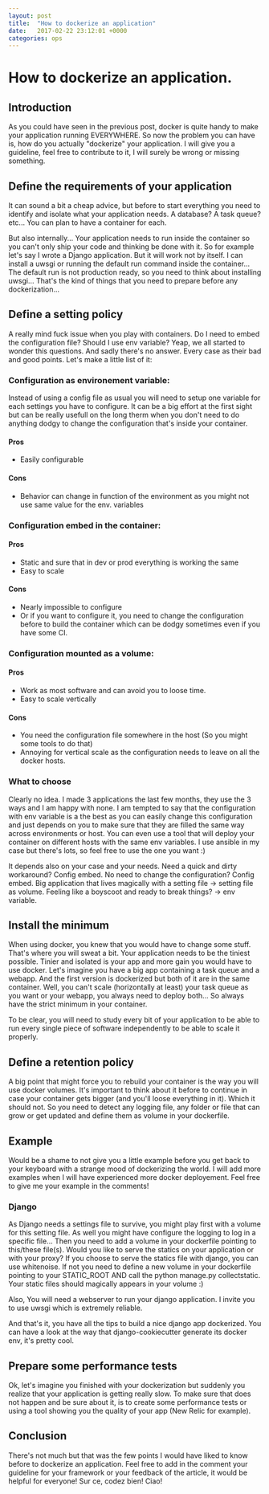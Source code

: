 ```yaml
---
layout: post
title:  "How to dockerize an application"
date:   2017-02-22 23:12:01 +0000
categories: ops
---
```


# How to dockerize an application.

## Introduction

As you could have seen in the previous post, docker is quite handy to make your application running EVERYWHERE. So now the problem you can have is, how do you actually "dockerize" your application. I will give you a guideline, feel free to contribute to it, I will surely be wrong or missing something.

## Define the requirements of your application

It can sound a bit a cheap advice, but before to start everything you need to identify and isolate what your application needs. A database? A task queue? etc... You can plan to have a container for each.

But also internally... Your application needs to run inside the container so you can't only ship your code and thinking be done with it. So for example let's say I wrote a Django application. But it will work not by itself. I can install a uwsgi or running the default run command inside the container... The default run is not production ready, so you need to think about installing uwsgi... That's the kind of things that you need to prepare before any dockerization...

## Define a setting policy

A really mind fuck issue when you play with containers. Do I need to embed the configuration file? Should I use env variable? Yeap, we all started to wonder this questions. And sadly there's no answer. Every case as their bad and good points. Let's make a little list of it:

### Configuration as environement variable:

Instead of using a config file as usual you will need to setup one variable for each settings you have to configure. It can be a big effort at the first sight but can be really usefull on the long therm when you don't need to do anything dodgy to change the configuration that's inside your container.

#### Pros

* Easily configurable

#### Cons

* Behavior can change in function of the environment as you might not use same value for the env. variables

### Configuration embed in the container:

#### Pros

* Static and sure that in dev or prod everything is working the same
* Easy to scale

#### Cons

* Nearly impossible to configure
* Or if you want to configure it, you need to change the configuration before to build the container which can be dodgy sometimes even if you have some CI.

### Configuration mounted as a volume:

#### Pros
* Work as most software and can avoid you to loose time.
* Easy to scale vertically

#### Cons
* You need the configuration file somewhere in the host (So you might some tools to do that)
* Annoying for vertical scale as the configuration needs to leave on all the docker hosts.

### What to choose

Clearly no idea. I made 3 applications the last few months, they use the 3 ways and I am happy with none. I am tempted to say that the configuration with env variable is a the best as you can easily change this configuration and just depends on you to make sure that they are filled the same way across environments or host. You can even use a tool that will deploy your container on different hosts with the same env variables. I use ansible in my case but there's lots, so feel free to use the one you want :)

It depends also on your case and your needs. Need a quick and dirty workaround?  Config embed. No need to change the configuration? Config embed. Big application that lives magically with a setting file -> setting file as volume. Feeling like a boyscoot and ready to break things? -> env variable.

## Install the minimum

When using docker, you knew that you would have to change some stuff. That's where you will sweat a bit. Your application needs to be the tiniest possible. Tinier and isolated is your app and more gain you would have to use docker. Let's imagine you have a big app containing a task queue and a webapp. And the first version is dockerized but both of it are in the same container. Well, you can't scale (horizontally at least) your task queue as you want or your webapp, you always need to deploy both... So always have the strict minimum in your container.

To be clear, you will need to study every bit of your application to be able to run every single piece of software independently to be able to scale it properly.

## Define a retention policy

A big point that might force you to rebuild your container is the way you will use docker volumes. It's important to think about it before to continue in case your container gets bigger (and you'll loose everything in it). Which it should not. So you need to detect any logging file, any folder or file that can grow or get updated and define them as volume in your dockerfile.

## Example

Would be a shame to not give you a little example before you get back to your keyboard with a strange mood of dockerizing the world.
I will add more examples when I will have experienced more docker deployement. Feel free to give me your example in the comments!

### Django

As Django needs a settings file to survive, you might play first with a volume for this setting file. As well you might have configure the logging to log in a specific file... Then you need to add a volume in your dockerfile pointing to this/these file(s). Would you like to serve the statics on your application or with your proxy? If you choose to serve the statics file with django, you can use whitenoise. If not you need to define a new volume in your dockerfile pointing to your STATIC_ROOT AND call the python manage.py collectstatic. Your static files should magically appears in your volume :)

Also, You will need a webserver to run your django application. I invite you to use uwsgi which is extremely reliable.


And that's it, you have all the tips to build a nice django app dockerized. You can have a look at the way that django-cookiecutter generate its docker env, it's pretty cool.

## Prepare some performance tests

Ok, let's imagine you finished with your dockerization but suddenly you realize that your application is getting really slow. To make sure that does not happen and be sure about it, is to create some performance tests or using a tool showing you the quality of your app (New Relic for example).

## Conclusion

There's not much but that was the few points I would have liked to know before to dockerize an application. Feel free to add in the comment your guideline for your framework or your feedback of the article, it would be helpful for everyone!
Sur ce, codez bien! Ciao!

